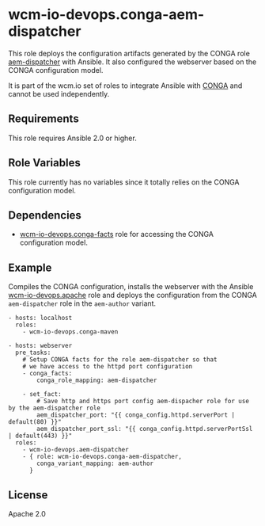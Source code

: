 # wcm-io-devops.conga-aem-dispatcher

This role deploys the configuration artifacts generated by the CONGA
role
[aem-dispatcher](https://github.com/wcm-io-devops/conga-aem-definitions/blob/develop/conga-aem-definitions/src/main/roles/aem-dispatcher.yaml)
with Ansible. It also configured the webserver based on the CONGA
configuration model.

It is part of the wcm.io set of roles to integrate Ansible with
[CONGA](http://devops.wcm.io/conga/) and cannot be used independently.

## Requirements

This role requires Ansible 2.0 or higher.

## Role Variables

This role currently has no variables since it totally relies on the
CONGA configuration model.

## Dependencies

* [wcm-io-devops.conga-facts](https://github.com/wcm-io-devops/ansible-conga-facts)
  role for accessing the CONGA configuration model.

## Example

Compiles the CONGA configuration, installs the webserver with the
Ansible [wcm-io-devops.apache](https://github.com/wcm-io-devops/ansible-role-apache) role and deploys the configuration from
the CONGA `aem-dispatcher` role in the `aem-author` variant.

	- hosts: localhost
	  roles:
	    - wcm-io-devops.conga-maven
	
	- hosts: webserver
	  pre_tasks:
	    # Setup CONGA facts for the role aem-dispatcher so that
        # we have access to the httpd port configuration
        - conga_facts:
            conga_role_mapping: aem-dispatcher
    
        - set_fact:
            # Save http and https port config aem-dispacher role for use by the aem-dispatcher role
            aem_dispatcher_port: "{{ conga_config.httpd.serverPort | default(80) }}"
            aem_dispatcher_port_ssl: "{{ conga_config.httpd.serverPortSsl | default(443) }}"
	  roles:
	    - wcm-io-devops.aem-dispatcher
        - { role: wcm-io-devops.conga-aem-dispatcher,
            conga_variant_mapping: aem-author
          }

## License

Apache 2.0
